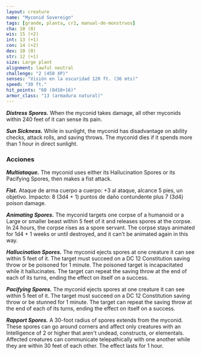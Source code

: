 ```yaml
---
layout: creature
name: "Myconid Sovereign"
tags: [grande, planta, cr2, manual-de-monstruos]
cha: 10 (0)
wis: 15 (+2)
int: 13 (+1)
con: 14 (+2)
dex: 10 (0)
str: 12 (+1)
size: Large plant
alignment: lawful neutral
challenge: "2 (450 XP)"
senses: "Visión en la oscuridad 120 ft. (36 mts)"
speed: "30 ft."
hit_points: "60 (8d10+16)"
armor_class: "13 (armadura natural)"
---
```


***Distress Spores.*** When the myconid takes damage, all other myconids within 240 feet of it can sense its pain.

***Sun Sickness.*** While in sunlight, the myconid has disadvantage on ability checks, attack rolls, and saving throws. The myconid dies if it spends more than 1 hour in direct sunlight.

### Acciones

***Multiataque.*** The myconid uses either its Hallucination Spores or its Pacifying Spores, then makes a fist attack.

***Fist.*** Ataque de arma cuerpo a cuerpo: +3 al ataque, alcance 5 pies, un objetivo. Impacto: 8 (3d4 + 1) puntos de daño contundente plus 7 (3d4) poison damage.

***Animating Spores.*** The myconid targets one corpse of a humanoid or a Large or smaller beast within 5 feet of it and releases spores at the corpse. In 24 hours, the corpse rises as a spore servant. The corpse stays animated for 1d4 + 1 weeks or until destroyed, and it can't be animated again in this way.

***Hallucination Spores.*** The myconid ejects spores at one creature it can see within 5 feet of it. The target must succeed on a DC 12 Constitution saving throw or be poisoned for 1 minute. The poisoned target is incapacitated while it hallucinates. The target can repeat the saving throw at the end of each of its turns, ending the effect on itself on a success.

***Pacifying Spores.*** The myconid ejects spores at one creature it can see within 5 feet of it. The target must succeed on a DC 12 Constitution saving throw or be stunned for 1 minute. The target can repeat the saving throw at the end of each of its turns, ending the effect on itself on a success.

***Rapport Spores.*** A 30-foot radius of spores extends from the myconid. These spores can go around corners and affect only creatures with an Intelligence of 2 or higher that aren't undead, constructs, or elementals. Affected creatures can communicate telepathically with one another while they are within 30 feet of each other. The effect lasts for 1 hour.